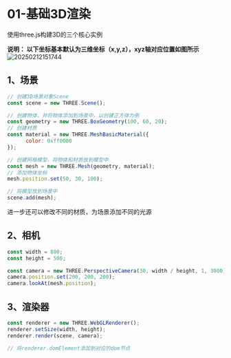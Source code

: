 # 01-基础3D渲染

使用three.js构建3D的三个核心实例

**说明： 以下坐标基本默认为三维坐标（x,y,z），xyz轴对应位置如图所示**
![20250212151744](https://tiny-blog.oss-cn-guangzhou.aliyuncs.com/blog/20250212151744.png)

## 1、场景

```js
// 创建3D场景对象Scene
const scene = new THREE.Scene();

// 创建物体，并将物体添加到场景中，以创建正方体为例
const geometry = new THREE.BoxGeometry(100, 60, 20);
// 创建材质
const material = new THREE.MeshBasicMaterial({
      color: 0xff0000
});

// 创建网格模型，将物体和材质放到模型中
const mesh = new THREE.Mesh(geometry, material);
// 添加物体坐标
mesh.position.set(50, 30, 100);

// 将模型放到场景中
scene.add(mesh);
```

进一步还可以修改不同的材质，为场景添加不同的光源

## 2、相机

```js
const width = 800;
const height = 500;

const camera = new THREE.PerspectiveCamera(30, width / height, 1, 3000)
camera.position.set(200, 200, 200);
camera.lookAt(mesh.position);
```

## 3、渲染器

```js
const renderer = new THREE.WebGLRenderer();
renderer.setSize(width, height);
renderer.render(scene, camera);

// 将renderer.domElement添加到对应的dom节点
```

